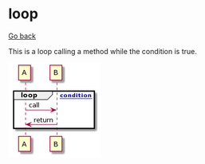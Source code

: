# loop

[Go back](..)

This is a loop calling a method
while the condition is true.

![](../images/u-HqA2v9B2efpStXukJCoSylK8XEpizBoIp9pC-B1GfnSZegwDefE5af92Vcv721HPn08evM2aMf9QL5UK2XrBmK8Ea0f83c0000.png)